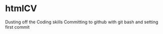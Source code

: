 # htmlCV

Dusting off the Coding skills
Committing to github with git bash and setting first commit
